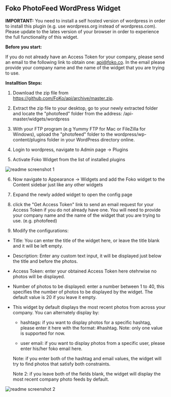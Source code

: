 Foko PhotoFeed WordPress Widget
-------------------------------

**IMPORTANT:** You need to install a self hosted version of wordpress in order to install this plugin (e.g. use wordpress.org instead of wordpress.com). Please update to the lates version of your browser in order to experience the full functionality of this widget.

**Before you start:** 
<p>
If you do not already have an Access Token for your company, please send an email to the following link to obtain one:
<a href="mailto:api@foko.co?Subject=Request%20Access%20Token" target="_top">
api@foko.co</a>. In the email please provide your company name and the name of the widget that you are trying to use.
</p>

**Installtion Steps:**

1. Download the zip file from https://github.com/FoKo/api/archive/master.zip.

2. Extract the zip file to your desktop, go to your newly extracted folder and locate the "photofeed" folder from the address: /api-master/widgets/wordpress

3. With your FTP program (e.g Yummy FTP for Mac or FileZilla for Windows), upload the "photofeed" folder to the wordpress/wp-content/plugins folder in your WordPress directory online.

4. Login to wordpress, navigate to Admin page -> Plugins

5. Activate Foko Widget from the list of installed plugins
  
  ![readme screenshot 1](https://files.foko.co/Foko%20PhotoFeed%20Wordpress%20Widget/Readme%20Pictures/Foko%20Widget%20Readme%201.png)

6. Now navigate to Appearance -> Widgets and add the Foko widget to the Content sidebar just like any other widgets

7. Expand the newly added widget to open the config page

8. click the "Get Access Token" link to send an email request for your Access Token if you do not already have one. You will need to provide your company name and the name of the widget that you are trying to use. (e.g. photofeed)

9. Modify the configurations:

  - Title: You can enter the title of the widget here, or leave the title blank and it will be left empty.

  - Description: Enter any custom text input, it will be displayed just below the title and before the photos.
  
  - Access Token: enter your obtained Access Token here otehrwise no photos will be displayed.
  
  - Number of photos to be displayed: enter a number between 1 to 40, this specifies the number of photos to be displayed by the widget. The default value is 20 if you leave it empty.
  
  - This widget by default displays the most recent photos from across your company. You can alternately display by:
  
    - hashtags: if you want to display photos for a specific hashtag, please enter it here with the format: #hashtag. Note: only one value is supported for now.

    - user email: if you want to display photos from a specific user, please enter his/her foko email here.
    
    Note: if you enter both of the hashtag and email values, the widget will try to find photos that satisfy both constraints.
    
    Note 2: if you leave both of the fields blank, the widget will display the most recent company photo feeds by default.

  ![readme screenshot 2](https://files.foko.co/Foko%20PhotoFeed%20Wordpress%20Widget/Readme%20Pictures/Foko%20Widget%20Readme%202.png)
